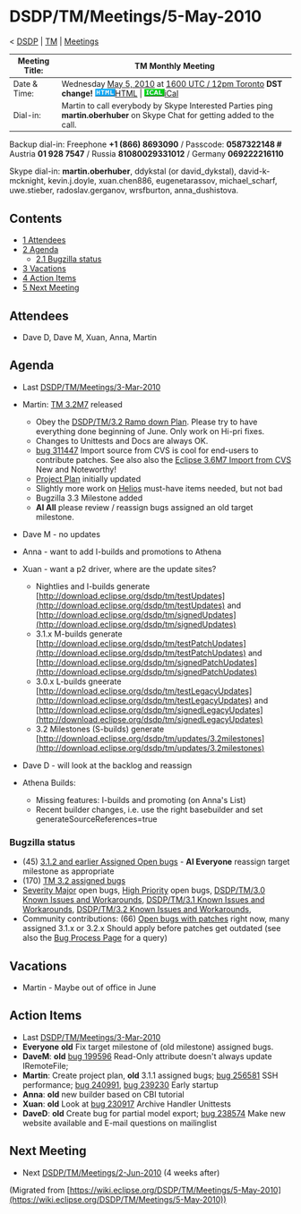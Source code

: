 

DSDP/TM/Meetings/5-May-2010
===========================

< [DSDP](/DSDP "DSDP")‎ | [TM](/DSDP/TM "DSDP/TM")‎ | [Meetings](/DSDP/TM/Meetings "DSDP/TM/Meetings")

| Meeting Title: | **TM Monthly Meeting** |
| --- | --- |
| Date & Time: | Wednesday [May 5, 2010](/May_5,_2010 "May 5, 2010") at [1600 UTC / 12pm Toronto](http://www.timeanddate.com/worldclock/fixedtime.html?month=5&day=5&year=2010&hour=16&min=00&sec=0&p1=0) **DST change!**   ![Html.gif](./images/Html.gif)[HTML](http://www.google.com/calendar/embed?src=vn70im36r00qeusu8nme50cils@group.calendar.google.com&ctz=Canada/Toronto) \| ![Ical.gif](./images/Ical.gif)[iCal](http://www.google.com/calendar/ical/vn70im36r00qeusu8nme50cils@group.calendar.google.com/public/basic.ics) |
| Dial-in: | Martin to call everybody by Skype   Interested Parties ping **martin.oberhuber** on Skype Chat for getting added to the call. |

Backup dial-in: Freephone **+1 (866) 8693090** / Passcode: **0587322148 #**  
Austria **01 928 7547** / Russia **81080029331012** / Germany **069222216110**

Skype dial-in: **martin.oberhuber**, ddykstal (or david\_dykstal), david-k-mcknight, kevin.j.doyle, xuan.chen886, eugenetarassov, michael\_scharf, uwe.stieber, radoslav.gerganov, wrsfburton, anna_dushistova.  

Contents
--------

*   [1 Attendees](#Attendees)
*   [2 Agenda](#Agenda)
    *   [2.1 Bugzilla status](#Bugzilla-status)
*   [3 Vacations](#Vacations)
*   [4 Action Items](#Action-Items)
*   [5 Next Meeting](#Next-Meeting)

Attendees
---------

*   Dave D, Dave M, Xuan, Anna, Martin

  

Agenda
------

*   Last [DSDP/TM/Meetings/3-Mar-2010](/DSDP/TM/Meetings/3-Mar-2010 "DSDP/TM/Meetings/3-Mar-2010")

*   Martin: [TM 3.2M7](http://download.eclipse.org/dsdp/tm/downloads/drops/S-3.2M7-201005032039/index.php) released
    *   Obey the [DSDP/TM/3.2 Ramp down Plan](/DSDP/TM/3.2_Ramp_down_Plan "DSDP/TM/3.2 Ramp down Plan"). Please try to have everything done beginning of June. Only work on Hi-pri fixes.
    *   Changes to Unittests and Docs are always OK.
    *   [bug 311447](https://bugs.eclipse.org/bugs/show_bug.cgi?id=311447) Import source from CVS is cool for end-users to contribute patches. See also also the [Eclipse 3.6M7 Import from CVS](http://download.eclipse.org/eclipse/downloads/drops/S-3.6M7-201004291549/eclipse-news-M7.html#importcvs) New and Noteworthy!
    *   [Project Plan](https://www.eclipse.org/projects/project-plan.php?projectid=dsdp.tm) initially updated
    *   Slightly more work on [Helios](/Helios "Helios") must-have items needed, but not bad
    *   Bugzilla 3.3 Milestone added
    *   **AI All** please review / reassign bugs assigned an old target milestone.
*   Dave M - no updates
*   Anna - want to add I-builds and promotions to Athena
*   Xuan - want a p2 driver, where are the update sites?
    *   Nightlies and I-builds generate [http://download.eclipse.org/dsdp/tm/testUpdates](http://download.eclipse.org/dsdp/tm/testUpdates) and [http://download.eclipse.org/dsdp/tm/signedUpdates](http://download.eclipse.org/dsdp/tm/signedUpdates)
    *   3.1.x M-builds generate [http://download.eclipse.org/dsdp/tm/testPatchUpdates](http://download.eclipse.org/dsdp/tm/testPatchUpdates) and [http://download.eclipse.org/dsdp/tm/signedPatchUpdates](http://download.eclipse.org/dsdp/tm/signedPatchUpdates)
    *   3.0.x L-builds gneerate [http://download.eclipse.org/dsdp/tm/testLegacyUpdates](http://download.eclipse.org/dsdp/tm/testLegacyUpdates) and [http://download.eclipse.org/dsdp/tm/signedLegacyUpdates](http://download.eclipse.org/dsdp/tm/signedLegacyUpdates)
    *   3.2 Milestones (S-builds) generate [http://download.eclipse.org/dsdp/tm/updates/3.2milestones](http://download.eclipse.org/dsdp/tm/updates/3.2milestones)
*   Dave D - will look at the backlog and reassign

*   Athena Builds:
    *   Missing features: I-builds and promoting (on Anna's List)
    *   Recent builder changes, i.e. use the right basebuilder and set generateSourceReferences=true

  

### Bugzilla status

*   (45) [3.1.2 and earlier Assigned Open bugs](https://bugs.eclipse.org/bugs/buglist.cgi?query_format=advanced&product=Target+Management&target_milestone=3.0&target_milestone=3.0.1&target_milestone=3.0.2&target_milestone=3.1+M2&target_milestone=3.1+M3&target_milestone=3.1+M4&target_milestone=3.1+M5&target_milestone=3.1+M6&target_milestone=3.1+M7&target_milestone=3.1+RC1&target_milestone=3.1+RC2&target_milestone=3.1+RC3&target_milestone=3.1+RC4&target_milestone=3.1&target_milestone=3.1.1&target_milestone=3.1.2&bug_status=UNCONFIRMED&bug_status=NEW&bug_status=ASSIGNED&bug_status=REOPENED&cmdtype=doit) \- **AI Everyone** reassign target milestone as appropriate
*   (170) [TM 3.2 assigned bugs](https://bugs.eclipse.org/bugs/buglist.cgi?field0-0-0=target_milestone;query_format=advanced;bug_status=UNCONFIRMED;bug_status=NEW;bug_status=ASSIGNED;bug_status=REOPENED;type0-0-0=substring;value0-0-0=3.2;product=Target%20Management)
*   [Severity Major](https://bugs.eclipse.org/bugs/buglist.cgi?query_format=advanced&classification=DSDP&product=Target+Management&bug_status=UNCONFIRMED&bug_status=NEW&bug_status=ASSIGNED&bug_status=REOPENED&bug_severity=blocker&bug_severity=critical&bug_severity=major&cmdtype=doit) open bugs, [High Priority](https://bugs.eclipse.org/bugs/buglist.cgi?query_format=advanced&classification=DSDP&product=Target+Management&bug_status=UNCONFIRMED&bug_status=NEW&bug_status=ASSIGNED&bug_status=REOPENED&cmdtype=doit&field0-0-0=priority&type0-0-0=regexp&value0-0-0=P%5B12%5D&field0-0-1=bug_severity&type0-0-1=regexp&value0-0-1=blocker%7Ccritical%7Cmajor) open bugs, [DSDP/TM/3.0 Known Issues and Workarounds](/DSDP/TM/3.0_Known_Issues_and_Workarounds "DSDP/TM/3.0 Known Issues and Workarounds"), [DSDP/TM/3.1 Known Issues and Workarounds](/DSDP/TM/3.1_Known_Issues_and_Workarounds "DSDP/TM/3.1 Known Issues and Workarounds"), [DSDP/TM/3.2 Known Issues and Workarounds](/DSDP/TM/3.2_Known_Issues_and_Workarounds "DSDP/TM/3.2 Known Issues and Workarounds"),
*   Community contributions: (66) [Open bugs with patches](https://bugs.eclipse.org/bugs/buglist.cgi?query_format=advanced&classification=DSDP&product=Target+Management&bug_status=UNCONFIRMED&bug_status=NEW&bug_status=ASSIGNED&bug_status=REOPENED&cmdtype=doit&field0-0-0=attachments.ispatch&type0-0-0=equals&value0-0-0=1) right now, many assigned 3.1.x or 3.2.x Should apply before patches get outdated (see also the [Bug Process Page](https://www.eclipse.org/dsdp/tm/development/bug_process.php) for a query)

  

  

Vacations
---------

*   Martin - Maybe out of office in June

Action Items
------------

*   Last [DSDP/TM/Meetings/3-Mar-2010](/DSDP/TM/Meetings/3-Mar-2010 "DSDP/TM/Meetings/3-Mar-2010")
*   **Everyone** **old** Fix target milestone of (old milestone) assigned bugs.
*   **DaveM**: **old** [bug 199596](https://bugs.eclipse.org/bugs/show_bug.cgi?id=199596) Read-Only attribute doesn't always update IRemoteFile;
*   **Martin**: Create project plan, **old** 3.1.1 assigned bugs; [bug 256581](https://bugs.eclipse.org/bugs/show_bug.cgi?id=256581) SSH performance; [bug 240991](https://bugs.eclipse.org/bugs/show_bug.cgi?id=240991), [bug 239230](https://bugs.eclipse.org/bugs/show_bug.cgi?id=239230) Early startup
*   **Anna**: **old** new builder based on CBI tutorial
*   **Xuan**: **old** Look at [bug 230917](https://bugs.eclipse.org/bugs/show_bug.cgi?id=230917) Archive Handler Unittests
*   **DaveD**: **old** Create bug for partial model export; [bug 238574](https://bugs.eclipse.org/bugs/show_bug.cgi?id=238574) Make new website available and E-mail questions on mailinglist

Next Meeting
------------

*   Next [DSDP/TM/Meetings/2-Jun-2010](/DSDP/TM/Meetings/2-Jun-2010 "DSDP/TM/Meetings/2-Jun-2010") (4 weeks after)


(Migrated from [https://wiki.eclipse.org/DSDP/TM/Meetings/5-May-2010](https://wiki.eclipse.org/DSDP/TM/Meetings/5-May-2010))